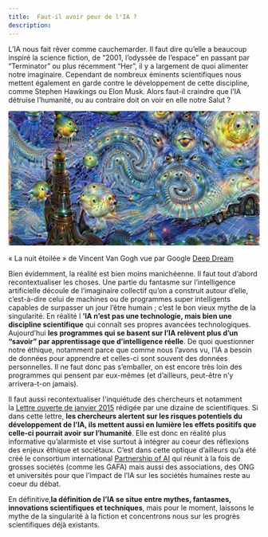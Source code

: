 ```yaml
---
title:  Faut-il avoir peur de l'IA ?
description:
---
```



L’IA nous fait rêver comme cauchemarder. Il faut dire qu’elle a beaucoup inspiré la science fiction, de “2001, l’odyssée de l’espace” en passant par “Terminator” ou plus récemment “Her”, il y a largement de quoi alimenter notre imaginaire. Cependant de nombreux éminents scientifiques nous mettent également en garde contre le développement de cette discipline, comme Stephen Hawkings ou Elon Musk. Alors faut-il craindre que l’IA détruise l’humanité, ou au contraire doit on voir en elle notre Salut ?



![Image «The Starry Night»](../Images/DeepDream-Google.jpg)

« La nuit étoilée » de Vincent Van Gogh vue par Google [Deep Dream](https://deepdreamgenerator.com/#gallery)

Bien évidemment, la réalité est bien moins manichéenne. Il faut tout d’abord recontextualiser les choses. Une partie du fantasme sur l’intelligence artificielle découle de l’imaginaire collectif qu’on a construit autour d’elle, c’est-à-dire celui de machines ou de programmes super intelligents capables de surpasser un jour l’être humain ; c’est le bon vieux mythe de la singularité. En réalité l **’IA n’est pas une technologie, mais bien une discipline scientifique** qui connaît ses propres avancées technologiques. Aujourd’hui **les programmes qui se basent sur l’IA relèvent plus d’un “savoir” par apprentissage que d’intelligence réelle**. De quoi questionner notre éthique, notamment parce que comme nous l’avons vu, l’IA a besoin de données pour apprendre et celles-ci sont souvent des données personnelles. Il ne faut donc pas s’emballer, on est encore très loin des programmes qui pensent par eux-mêmes (et d’ailleurs, peut-être n’y arrivera-t-on jamais).

Il faut aussi recontextualiser l'inquiétude des chercheurs et notamment la [Lettre ouverte de janvier 2015](https://futureoflife.org/ai-open-letter) rédigée par une dizaine de scientifiques. Si dans cette lettre, **les chercheurs alertent sur les risques potentiels du développement de l’IA, ils mettent aussi en lumière les effets positifs que celle-ci pourrait avoir sur l’humanité**. Elle est donc en réalité plus informative qu’alarmiste et vise surtout à intégrer au coeur des réflexions des enjeux éthique et sociétaux. C’est dans cette optique d’ailleurs qu’a été créé le consortium international [Partnership of AI](https://www.partnershiponai.org/) qui réunit à la fois de grosses sociétés (comme les GAFA) mais aussi des associations, des ONG et universités pour que l’impact de l’IA sur les sociétés humaines reste au coeur du débat.

En définitive,**la définition de l’IA se situe entre mythes, fantasmes, innovations scientifiques et techniques**, mais pour le moment, laissons le mythe de la singularité à la fiction et concentrons nous sur les progrès scientifiques déjà existants.
